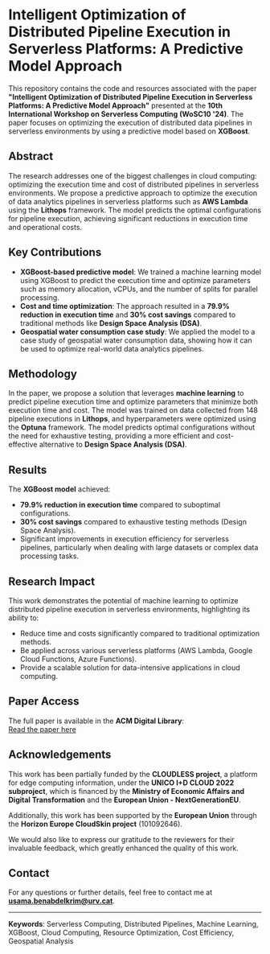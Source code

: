 # Intelligent Optimization of Distributed Pipeline Execution in Serverless Platforms: A Predictive Model Approach

This repository contains the code and resources associated with the paper **"Intelligent Optimization of Distributed Pipeline Execution in Serverless Platforms: A Predictive Model Approach"** presented at the **10th International Workshop on Serverless Computing (WoSC10 '24)**. The paper focuses on optimizing the execution of distributed data pipelines in serverless environments by using a predictive model based on **XGBoost**.

## Abstract

The research addresses one of the biggest challenges in cloud computing: optimizing the execution time and cost of distributed pipelines in serverless environments. We propose a predictive approach to optimize the execution of data analytics pipelines in serverless platforms such as **AWS Lambda** using the **Lithops** framework. The model predicts the optimal configurations for pipeline execution, achieving significant reductions in execution time and operational costs.

## Key Contributions

- **XGBoost-based predictive model**: We trained a machine learning model using XGBoost to predict the execution time and optimize parameters such as memory allocation, vCPUs, and the number of splits for parallel processing.
- **Cost and time optimization**: The approach resulted in a **79.9% reduction in execution time** and **30% cost savings** compared to traditional methods like **Design Space Analysis (DSA)**.
- **Geospatial water consumption case study**: We applied the model to a case study of geospatial water consumption data, showing how it can be used to optimize real-world data analytics pipelines.

## Methodology

In the paper, we propose a solution that leverages **machine learning** to predict pipeline execution time and optimize parameters that minimize both execution time and cost. The model was trained on data collected from 148 pipeline executions in **Lithops**, and hyperparameters were optimized using the **Optuna** framework. The model predicts optimal configurations without the need for exhaustive testing, providing a more efficient and cost-effective alternative to **Design Space Analysis (DSA)**.

## Results

The **XGBoost model** achieved:
- **79.9% reduction in execution time** compared to suboptimal configurations.
- **30% cost savings** compared to exhaustive testing methods (Design Space Analysis).
- Significant improvements in execution efficiency for serverless pipelines, particularly when dealing with large datasets or complex data processing tasks.

## Research Impact

This work demonstrates the potential of machine learning to optimize distributed pipeline execution in serverless environments, highlighting its ability to:
- Reduce time and costs significantly compared to traditional optimization methods.
- Be applied across various serverless platforms (AWS Lambda, Google Cloud Functions, Azure Functions).
- Provide a scalable solution for data-intensive applications in cloud computing.

## Paper Access

The full paper is available in the **ACM Digital Library**:  
[Read the paper here](https://doi.org/10.1145/3702634.3702951)

## Acknowledgements

This work has been partially funded by the **CLOUDLESS project**, a platform for edge computing information, under the **UNICO I+D CLOUD 2022 subproject**, which is financed by the **Ministry of Economic Affairs and Digital Transformation** and the **European Union - NextGenerationEU**.

Additionally, this work has been supported by the **European Union** through the **Horizon Europe CloudSkin project** (101092646).

We would also like to express our gratitude to the reviewers for their invaluable feedback, which greatly enhanced the quality of this work.

## Contact

For any questions or further details, feel free to contact me at **usama.benabdelkrim@urv.cat**.

---

**Keywords**: Serverless Computing, Distributed Pipelines, Machine Learning, XGBoost, Cloud Computing, Resource Optimization, Cost Efficiency, Geospatial Analysis
